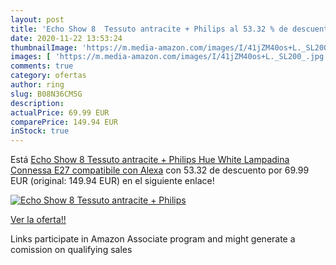 ```yaml
---
layout: post
title: 'Echo Show 8  Tessuto antracite + Philips al 53.32 % de descuento'
date: 2020-11-22 13:53:24
thumbnailImage: 'https://m.media-amazon.com/images/I/41jZM40os+L._SL200_.jpg'
images: [ 'https://m.media-amazon.com/images/I/41jZM40os+L._SL200_.jpg' ]
comments: true
category: ofertas
author: ring
slug: B08N36CM5G
description:
actualPrice: 69.99 EUR
comparePrice: 149.94 EUR
inStock: true
---
```


Está [Echo Show 8  Tessuto antracite + Philips Hue White Lampadina Connessa  E27   compatibile con Alexa](https://www.amazon.it/dp/B08N36CM5G/?tag=tolees00-21) con 53.32 de descuento por 69.99 EUR (original: 149.94 EUR) en el siguiente enlace!

[![Echo Show 8  Tessuto antracite + Philips](https://m.media-amazon.com/images/I/41jZM40os+L._SL200_.jpg)](https://www.amazon.it/dp/B08N36CM5G/?tag=tolees00-21)

[Ver la oferta!!](https://www.amazon.it/dp/B08N36CM5G/?tag=tolees00-21)

Links participate in Amazon Associate program and might generate a comission on qualifying sales


